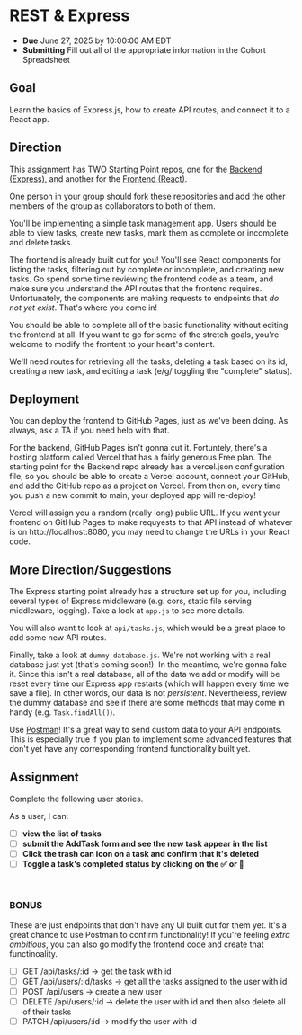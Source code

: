 # REST & Express

- **Due** June 27, 2025 by 10:00:00 AM EDT
- **Submitting** Fill out all of the appropriate information in the Cohort Spreadsheet

## Goal

Learn the basics of Express.js, how to create API routes, and connect it to a React app.

## Direction

This assignment has TWO Starting Point repos, one for the [Backend (Express)](https://github.com/fterdal/Express-Intro-StartingPoint), and another for the [Frontend (React)](https://github.com/fterdal/Express-Intro-Frontend).

One person in your group should fork these repositories and add the other members of the group as collaborators to both of them.

You'll be implementing a simple task management app. Users should be able to view tasks, create new tasks, mark them as complete or incomplete, and delete tasks.

The frontend is already built out for you! You'll see React components for listing the tasks, filtering out by complete or incomplete, and creating new tasks. Go spend some time reviewing the frontend code as a team, and make sure you understand the API routes that the frontend requires. Unfortunately, the components are making requests to endpoints that _do not yet exist_. That's where you come in!

You should be able to complete all of the basic functionality without editing the frontend at all. If you want to go for some of the stretch goals, you're welcome to modify the frontent to your heart's content.

We'll need routes for retrieving all the tasks, deleting a task based on its id, creating a new task, and editing a task (e/g/ toggling the "complete" status).

## Deployment

You can deploy the frontend to GitHub Pages, just as we've been doing. As always, ask a TA if you need help with that.

For the backend, GitHub Pages isn't gonna cut it. Fortuntely, there's a hosting platform called Vercel that has a fairly generous Free plan. The starting point for the Backend repo already has a vercel.json configuration file, so you should be able to create a Vercel account, connect your GitHub, and add the GitHub repo as a project on Vercel. From then on, every time you push a new commit to main, your deployed app will re-deploy!

Vercel will assign you a random (really long) public URL. If you want your frontend on GitHub Pages to make requyests to that API instead of whatever is on http://localhost:8080, you may need to change the URLs in your React code.

## More Direction/Suggestions

The Express starting point already has a structure set up for you, including several types of Express middleware (e.g. cors, static file serving middleware, logging). Take a look at `app.js` to see more details.

You will also want to look at `api/tasks.js`, which would be a great place to add some new API routes.

Finally, take a look at `dummy-database.js`. We're not working with a real database just yet (that's coming soon!). In the meantime, we're gonna fake it. Since this isn't a real database, all of the data we add or modify will be reset every time our Express app restarts (which will happen every time we save a file). In other words, our data is not _persistent_. Nevertheless, review the dummy database and see if there are some methods that may come in handy (e.g. `Task.findAll()`).

Use [Postman](https://www.postman.com/)! It's a great way to send custom data to your API endpoints. This is especially true if you plan to implement some advanced features that don't yet have any corresponding frontend functionality built yet.

## Assignment

Complete the following user stories.

As a user, I can:

- [ ] **view the list of tasks**
- [ ] **submit the AddTask form and see the new task appear in the list**
- [ ] **Click the trash can icon on a task and confirm that it's deleted**
- [ ] **Toggle a task's completed status by clicking on the ✅ or 🔄**

</br>

### BONUS

These are just endpoints that don't have any UI built out for them yet. It's a great chance to use Postman to confirm functionality! If you're feeling _extra ambitious_, you can also go modify the frontend code and create that functinoality.

- [ ] GET /api/tasks/:id -> get the task with id
- [ ] GET /api/users/:id/tasks -> get all the tasks assigned to the user with id
- [ ] POST /api/users -> create a new user
- [ ] DELETE /api/users/:id -> delete the user with id and then also delete all of their tasks
- [ ] PATCH /api/users/:id -> modify the user with id
